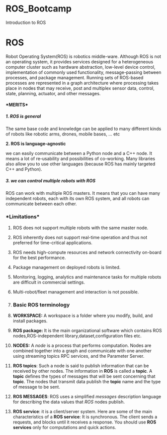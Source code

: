 # ROS_Bootcamp
Introduction to ROS 


# ROS

Robot Operating System(ROS) is robotics middle-ware. Although ROS is not an operating system, it provides services designed for a heterogeneous computer cluster such as hardware abstraction, low-level device control, implementation of commonly used functionality, message-passing between processes, and package management. Running sets of ROS-based processes are represented in a graph architecture where processing takes place in nodes that may receive, post and multiplex sensor data, control, state, planning, actuator, and other messages.

#### *MERITS\*

##### 1. ROS is general

The same base code and knowledge can be applied to many different kinds of robots like robotic arms, drones, mobile bases, … etc

**2. ROS is language-agnostic**

we can easily communicate between a Python node and a C++ node. It means a lot of re-usability and possibilities of co-working. Many libraries also allow you to use other languages (because ROS has mainly targeted C++ and Python).

##### 3. we can control multiple robots with ROS

ROS can work with multiple ROS masters. It means that you can have many independent robots, each with its own ROS system, and all robots can communicate between each other.

### *Limitations\*

1. ROS does not support multiple robots with the same master node.

2. ROS inherently does not support real-time operation and thus not preferred for time-critical applications.
3. ROS needs high-compute resources and network connectivity on-board for the best performance.
4. Package management on deployed robots is limited.
5. Monitoring, logging, analytics and maintenance tasks for multiple robots are difficult in commercial settings.
6. Multi-robot/fleet management and interaction is not possible.

2. ### **Basic ROS terminology**

1. **WORKSPACE:** A workspace is a folder where you modify, build, and install  packages. 
2. **ROS package:** It is the main organizational software which contains ROS nodes,ROS-independent library,dataset,configuration files etc.
3. **NODES:** A *node* is a process that performs computation. Nodes are combined together into a graph and communicate with one another using streaming topics RPC services, and the Parameter Server.
4. **ROS topics**: Such a node is said to publish information that can be received by other nodes. The information in **ROS** is called a **topic**. A **topic** defines the types of messages that will be sent concerning that **topic**. The nodes that transmit data publish the **topic** name and the type of message to be sent. 
5. **ROS MESSAGES**:  ROS uses a simplified *messages* description language for describing the data values that *ROS* nodes publish.
6.  **ROS service**: it is a client/server system. Here are some of the main characteristics of a **ROS service**: It is synchronous. The client sends a requests, and blocks until it receives a response. You should use **ROS services** only for computations and quick actions.
